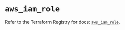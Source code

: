 # `aws_iam_role`

Refer to the Terraform Registry for docs: [`aws_iam_role`](https://registry.terraform.io/providers/hashicorp/aws/6.13.0/docs/resources/iam_role).
